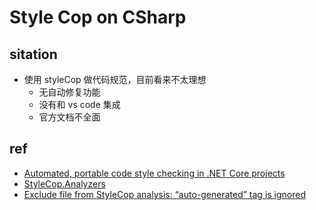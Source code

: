 # Style Cop on CSharp

## sitation
- 使用 styleCop 做代码规范，目前看来不太理想
	- 无自动修复功能
	- 没有和 vs code 集成
	- 官方文档不全面

## ref
- [Automated, portable code style checking in .NET Core projects](https://blog.markvincze.com/automated-portable-code-style-checking-in-net-core-projects/)
- [StyleCop.Analyzers](https://github.com/DotNetAnalyzers/StyleCopAnalyzers)
- [Exclude file from StyleCop analysis: “auto-generated” tag is ignored](https://stackoverflow.com/questions/5027889/exclude-file-from-stylecop-analysis-auto-generated-tag-is-ignored)